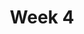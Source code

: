 ---
    title: Week 4
    weekNumber: 4
    days:
      - date: 2021-10-19
        events:
          "**LEC 8**{: .label .label-lecture } The Linear Algebra Perspective":
      - date: 2021-10-21
        events:
          "**Exam**{: .label .label-exam } Midterm (in lecture)":
---